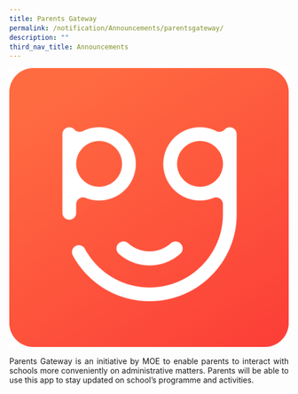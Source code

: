 ```yaml
---
title: Parents Gateway
permalink: /notification/Announcements/parentsgateway/
description: ""
third_nav_title: Announcements
---
```

![](/images/Random/2022%20parent%20gateway.png)
<div style="text-align:justify;">Parents Gateway is an initiative by MOE to enable parents to interact with schools more conveniently on administrative matters. Parents will be able to use this app to stay updated on school’s programme and activities.</div>